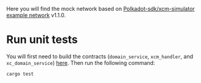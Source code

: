 Here you will find the mock network based on [Polkadot-sdk/xcm-simulator example network](https://github.com/paritytech/polkadot-sdk/tree/release-polkadot-v1.1.0/polkadot/xcm/xcm-simulator/example) v1.1.0.

# Run unit tests

You will first need to build the contracts (`domain_service`, `xcm_handler`, and `xc_domain_service`) [here](../contracts/). Then run the following command:

```cmd
cargo test
```